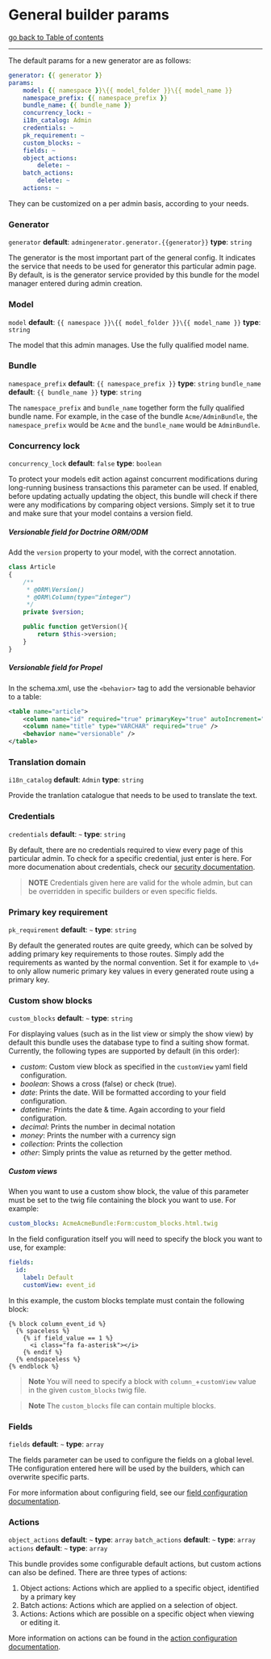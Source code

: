 # General builder params

[go back to Table of contents][back-to-index]

-----

The default params for a new generator are as follows:
```yaml
generator: {{ generator }}
params:
    model: {{ namespace }}\{{ model_folder }}\{{ model_name }}
    namespace_prefix: {{ namespace_prefix }}
    bundle_name: {{ bundle_name }}
    concurrency_lock: ~
    i18n_catalog: Admin
    credentials: ~
    pk_requirement: ~
    custom_blocks: ~
    fields: ~
    object_actions:
        delete: ~
    batch_actions:
        delete: ~
	actions: ~
```

They can be customized on a per admin basis, according to your needs.

### Generator
`generator` __default__: `admingenerator.generator.{{generator}}` __type__: `string`

The generator is the most important part of the general config. It indicates the service that needs to be used for generator this particular admin page. By default, is is the generator service provided by this bundle for the model manager entered during admin creation.

### Model
`model` __default__: `{{ namespace }}\{{ model_folder }}\{{ model_name }}` __type__: `string`

The model that this admin manages. Use the fully qualified model name.

### Bundle
`namespace_prefix` __default__: `{{ namespace_prefix }}` __type__: `string`
`bundle_name` __default__: `{{ bundle_name }}` __type__: `string`

The `namespace_prefix` and `bundle_name` together form the fully qualified bundle name. For example, in the case of the bundle `Acme/AdminBundle`, the `namespace_prefix` would be `Acme` and the `bundle_name` would be `AdminBundle`.

### Concurrency lock
`concurrency_lock` __default__: `false` __type__: `boolean`

To protect your models edit action against concurrent modifications during long-running business transactions this parameter can be used. If enabled, before updating actually updating the object, this bundle will check if there were any modifications by comparing object versions. Simply set it to true and make sure that your model contains a version field.

##### Versionable field for Doctrine ORM/ODM

Add the `version` property to your model, with the correct annotation.

```php
class Article
{
    /**
     * @ORM\Version()
     * @ORM\Column(type="integer")
     */
    private $version;

    public function getVersion(){
        return $this->version;
    }
}
```

##### Versionable field for Propel
In the schema.xml, use the `<behavior>` tag to add the versionable behavior to a table:

```xml
<table name="article">
    <column name="id" required="true" primaryKey="true" autoIncrement="true" type="INTEGER" />
    <column name="title" type="VARCHAR" required="true" />
    <behavior name="versionable" />
</table>
```

### Translation domain
`i18n_catalog` __default__: `Admin` __type__: `string`

Provide the tranlation catalogue that needs to be used to translate the text.

### Credentials
`credentials` __default__: `~` __type__: `string`

By default, there are no credentials required to view every page of this particular admin. To check for a specific credential, just enter is here. For more documenation about credentials, check our [security documentation][security-doc].

> __NOTE__ Credentials given here are valid for the whole admin, but can be overridden in specific builders or even specific fields.

### Primary key requirement
`pk_requirement` __default__: `~` __type__: `string`

By default the generated routes are quite greedy, which can be solved by adding primary key requirements to those routes. Simply add the requirements as wanted by the normal convention. Set it for example to `\d+` to only allow numeric primary key values in every generated route using a primary key.

### Custom show blocks
`custom_blocks` __default__: `~` __type__: `string`

For displaying values (such as in the list view or simply the show view) by default this bundle uses the database type to find a suiting show format. Currently, the following types are supported by default (in this order):
* _custom_: Custom view block as specified in the `customView` yaml field configuration.
* _boolean_: Shows a cross (false) or check (true).
* _date_: Prints the date. Will be formatted according to your field configuration.
* _datetime_: Prints the date & time. Again according to your field configuration.
* _decimal_: Prints the number in decimal notation
* _money_: Prints the number with a currency sign
* _collection_: Prints the collection
* _other_: Simply prints the value as returned by the getter method.


##### Custom views
When you want to use a custom show block, the value of this parameter must be set to the twig file containing the block you want to use. For example:

```yaml
custom_blocks: AcmeAcmeBundle:Form:custom_blocks.html.twig
```

In the field configuration itself you will need to specify the block you want to use, for example:
```yaml
fields:
  id:
    label: Default
    customView: event_id
```

In this example, the custom blocks template must contain the following block:
```twig
{% block column_event_id %}
  {% spaceless %}
    {% if field_value == 1 %}
      <i class="fa fa-asterisk"></i>
    {% endif %}
  {% endspaceless %}
{% endblock %}
```

> **Note** You will need to specify a block with `column_`+`customView` value in the given `custom_blocks` twig file.

> **Note** The `custom_blocks` file can contain multiple blocks.

### Fields
`fields` __default__: `~` __type__: `array`

The fields parameter can be used to configure the fields on a global level. THe configuration entered here will be used by the builders, which can overwrite specific parts.

For more information about configuring field, see our [field configuration documentation][field-doc].

### Actions
`object_actions` __default__: `~` __type__: `array`
`batch_actions` __default__: `~` __type__: `array`
`actions` __default__: `~` __type__: `array`

This bundle provides some configurable default actions, but custom actions can also be defined. There are three types of actions:

  1. Object actions: Actions which are applied to a specific object, identified by a primary key
  2. Batch actions: Actions which are applied on a selection of object.
  3. Actions: Actions which are possible on a specific object when viewing or editing it.

More information on actions can be found in the [action configuration documentation][actions-doc].

[back-to-index]: ../documentation.md
[security-doc]: security.md
[field-doc]: fields.md
[actions-doc]: actions.md